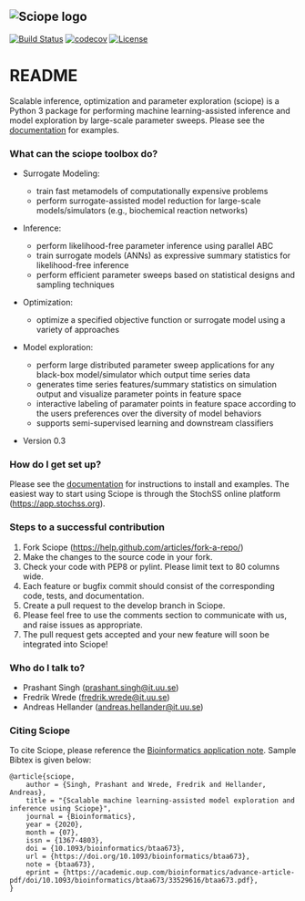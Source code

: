 ![Sciope logo](logo.png)
----------------------------------------------------------


[![Build Status](https://travis-ci.com/StochSS/sciope.svg?branch=master)](https://travis-ci.com/StochSS/sciope)
[![codecov](https://codecov.io/gh/StochSS/sciope/branch/master/graph/badge.svg)](https://codecov.io/gh/StochSS/sciope)
[![License](https://img.shields.io/badge/License-Apache%202.0-blue.svg)](https://opensource.org/licenses/Apache-2.0)


# README #

Scalable inference, optimization and parameter exploration (sciope)
is a Python 3 package for performing machine learning-assisted inference and model
exploration by large-scale parameter sweeps. Please see the [documentation](https://stochss.github.io/sciope/) for examples.

### What can the sciope toolbox do? ###

* Surrogate Modeling: 
	- train fast metamodels of computationally expensive problems
	- perform surrogate-assisted model reduction for large-scale models/simulators (e.g., biochemical reaction networks)
* Inference: 
	- perform likelihood-free parameter inference using parallel ABC
	- train surrogate models (ANNs) as expressive summary statistics for likelihood-free inference
	- perform efficient parameter sweeps based on statistical designs and sampling techniques
* Optimization: 
	- optimize a specified objective function or surrogate model using a variety of approaches

* Model exploration: 
	- perform large distributed parameter sweep applications for any black-box model/simulator which output time series data
	- generates time series features/summary statistics on simulation output and visualize parameter points in feature space
	- interactive labeling of paramater points in feature space according to the users preferences over the diversity of model behaviors
	- supports semi-supervised learning and downstream classifiers
	
* Version 0.3

### How do I get set up? ###

Please see the [documentation](https://stochss.github.io/sciope/) for instructions to install and examples. The easiest way to start using Sciope is through the StochSS online platform (https://app.stochss.org).

### Steps to a successful contribution ###

 1. Fork Sciope (https://help.github.com/articles/fork-a-repo/)
 2. Make the changes to the source code in your fork.
 3. Check your code with PEP8 or pylint. Please limit text to 80 columns wide.
 4. Each feature or bugfix commit should consist of the corresponding code, tests, and documentation.
 5. Create a pull request to the develop branch in Sciope.
 7. Please feel free to use the comments section to communicate with us, and raise issues as appropriate.
 8. The pull request gets accepted and your new feature will soon be integrated into Sciope!

### Who do I talk to? ###

* Prashant Singh (prashant.singh@it.uu.se)
* Fredrik Wrede (fredrik.wrede@it.uu.se)
* Andreas Hellander (andreas.hellander@it.uu.se)

### Citing Sciope ###

To cite Sciope, please reference the [Bioinformatics application note](https://doi.org/10.1093/bioinformatics/btaa673). Sample Bibtex is given below:

```
@article{sciope,
    author = {Singh, Prashant and Wrede, Fredrik and Hellander, Andreas},
    title = "{Scalable machine learning-assisted model exploration and inference using Sciope}",
    journal = {Bioinformatics},
    year = {2020},
    month = {07},
    issn = {1367-4803},
    doi = {10.1093/bioinformatics/btaa673},
    url = {https://doi.org/10.1093/bioinformatics/btaa673},
    note = {btaa673},
    eprint = {https://academic.oup.com/bioinformatics/advance-article-pdf/doi/10.1093/bioinformatics/btaa673/33529616/btaa673.pdf},
}

```

